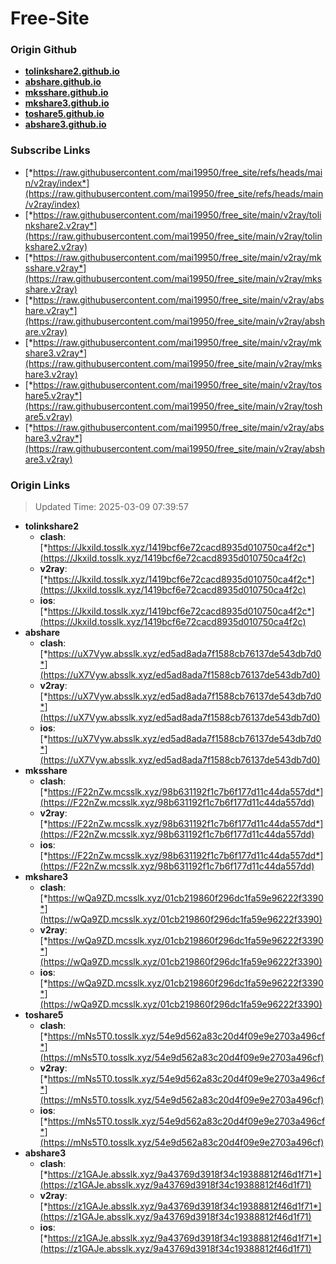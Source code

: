 # Free-Site

### Origin Github

- [**tolinkshare2.github.io**](https://github.com/tolinkshare2/tolinkshare2.github.io)
- [**abshare.github.io**](https://github.com/abshare/abshare.github.io)
- [**mksshare.github.io**](https://github.com/mksshare/mksshare.github.io)
- [**mkshare3.github.io**](https://github.com/mkshare3/mkshare3.github.io)
- [**toshare5.github.io**](https://github.com/toshare5/toshare5.github.io)
- [**abshare3.github.io**](https://github.com/abshare3/abshare3.github.io)

### Subscribe Links

- [*https://raw.githubusercontent.com/mai19950/free_site/refs/heads/main/v2ray/index*](https://raw.githubusercontent.com/mai19950/free_site/refs/heads/main/v2ray/index)
- [*https://raw.githubusercontent.com/mai19950/free_site/main/v2ray/tolinkshare2.v2ray*](https://raw.githubusercontent.com/mai19950/free_site/main/v2ray/tolinkshare2.v2ray)
- [*https://raw.githubusercontent.com/mai19950/free_site/main/v2ray/mksshare.v2ray*](https://raw.githubusercontent.com/mai19950/free_site/main/v2ray/mksshare.v2ray)
- [*https://raw.githubusercontent.com/mai19950/free_site/main/v2ray/abshare.v2ray*](https://raw.githubusercontent.com/mai19950/free_site/main/v2ray/abshare.v2ray)
- [*https://raw.githubusercontent.com/mai19950/free_site/main/v2ray/mkshare3.v2ray*](https://raw.githubusercontent.com/mai19950/free_site/main/v2ray/mkshare3.v2ray)
- [*https://raw.githubusercontent.com/mai19950/free_site/main/v2ray/toshare5.v2ray*](https://raw.githubusercontent.com/mai19950/free_site/main/v2ray/toshare5.v2ray)
- [*https://raw.githubusercontent.com/mai19950/free_site/main/v2ray/abshare3.v2ray*](https://raw.githubusercontent.com/mai19950/free_site/main/v2ray/abshare3.v2ray)

### Origin Links

> Updated Time: 2025-03-09 07:39:57

- **tolinkshare2**
  - **clash**: [*https://JkxiId.tosslk.xyz/1419bcf6e72cacd8935d010750ca4f2c*](https://JkxiId.tosslk.xyz/1419bcf6e72cacd8935d010750ca4f2c)
  - **v2ray**: [*https://JkxiId.tosslk.xyz/1419bcf6e72cacd8935d010750ca4f2c*](https://JkxiId.tosslk.xyz/1419bcf6e72cacd8935d010750ca4f2c)
  - **ios**: [*https://JkxiId.tosslk.xyz/1419bcf6e72cacd8935d010750ca4f2c*](https://JkxiId.tosslk.xyz/1419bcf6e72cacd8935d010750ca4f2c)
- **abshare**
  - **clash**: [*https://uX7Vyw.absslk.xyz/ed5ad8ada7f1588cb76137de543db7d0*](https://uX7Vyw.absslk.xyz/ed5ad8ada7f1588cb76137de543db7d0)
  - **v2ray**: [*https://uX7Vyw.absslk.xyz/ed5ad8ada7f1588cb76137de543db7d0*](https://uX7Vyw.absslk.xyz/ed5ad8ada7f1588cb76137de543db7d0)
  - **ios**: [*https://uX7Vyw.absslk.xyz/ed5ad8ada7f1588cb76137de543db7d0*](https://uX7Vyw.absslk.xyz/ed5ad8ada7f1588cb76137de543db7d0)
- **mksshare**
  - **clash**: [*https://F22nZw.mcsslk.xyz/98b631192f1c7b6f177d11c44da557dd*](https://F22nZw.mcsslk.xyz/98b631192f1c7b6f177d11c44da557dd)
  - **v2ray**: [*https://F22nZw.mcsslk.xyz/98b631192f1c7b6f177d11c44da557dd*](https://F22nZw.mcsslk.xyz/98b631192f1c7b6f177d11c44da557dd)
  - **ios**: [*https://F22nZw.mcsslk.xyz/98b631192f1c7b6f177d11c44da557dd*](https://F22nZw.mcsslk.xyz/98b631192f1c7b6f177d11c44da557dd)
- **mkshare3**
  - **clash**: [*https://wQa9ZD.mcsslk.xyz/01cb219860f296dc1fa59e96222f3390*](https://wQa9ZD.mcsslk.xyz/01cb219860f296dc1fa59e96222f3390)
  - **v2ray**: [*https://wQa9ZD.mcsslk.xyz/01cb219860f296dc1fa59e96222f3390*](https://wQa9ZD.mcsslk.xyz/01cb219860f296dc1fa59e96222f3390)
  - **ios**: [*https://wQa9ZD.mcsslk.xyz/01cb219860f296dc1fa59e96222f3390*](https://wQa9ZD.mcsslk.xyz/01cb219860f296dc1fa59e96222f3390)
- **toshare5**
  - **clash**: [*https://mNs5T0.tosslk.xyz/54e9d562a83c20d4f09e9e2703a496cf*](https://mNs5T0.tosslk.xyz/54e9d562a83c20d4f09e9e2703a496cf)
  - **v2ray**: [*https://mNs5T0.tosslk.xyz/54e9d562a83c20d4f09e9e2703a496cf*](https://mNs5T0.tosslk.xyz/54e9d562a83c20d4f09e9e2703a496cf)
  - **ios**: [*https://mNs5T0.tosslk.xyz/54e9d562a83c20d4f09e9e2703a496cf*](https://mNs5T0.tosslk.xyz/54e9d562a83c20d4f09e9e2703a496cf)
- **abshare3**
  - **clash**: [*https://z1GAJe.absslk.xyz/9a43769d3918f34c19388812f46d1f71*](https://z1GAJe.absslk.xyz/9a43769d3918f34c19388812f46d1f71)
  - **v2ray**: [*https://z1GAJe.absslk.xyz/9a43769d3918f34c19388812f46d1f71*](https://z1GAJe.absslk.xyz/9a43769d3918f34c19388812f46d1f71)
  - **ios**: [*https://z1GAJe.absslk.xyz/9a43769d3918f34c19388812f46d1f71*](https://z1GAJe.absslk.xyz/9a43769d3918f34c19388812f46d1f71)
